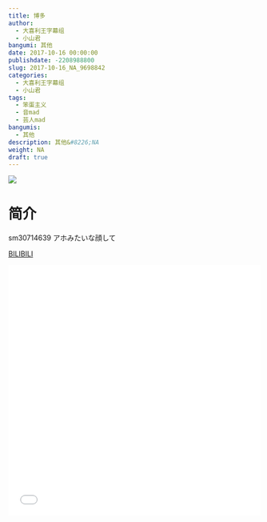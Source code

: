 ```yaml
---
title: 博多
author: 
  - 大喜利王字幕组
  - 小山君
bangumi: 其他
date: 2017-10-16 00:00:00
publishdate: -2208988800
slug: 2017-10-16_NA_9698842
categories: 
  - 大喜利王字幕组
  - 小山君
tags: 
  - 笨蛋主义
  - 音mad
  - 芸人mad
bangumis: 
  - 其他
description: 其他&#8226;NA
weight: NA
draft: true
---
```


![](https://i.imgur.com/mNvs9Ko.jpg)

# 简介  
sm30714639
アホみたいな顔して

  [BILIBILI](https://www.bilibili.com/video/av9698842/)


<div class="vcontainer">  <iframe class='video' src="//www.bilibili.com/blackboard/player.html?cid=16029918&aid=9698842" width="100%" height="500" frameborder="0" allowfullscreen="allowfullscreen"></iframe></div>
